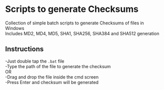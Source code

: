 # Scripts to generate Checksums
Collection of simple batch scripts to generate Checksums of files in Windows<br>
Includes MD2, MD4, MD5, SHA1, SHA256, SHA384 and SHA512 generation

## Instructions
-Just double tap the `.bat` file<br>
-Type the path of the file to generate the checksum<br>
    OR<br>
-Drag and drop the file inside the cmd screen<br>
-Press Enter and checksum will be generated<br>
